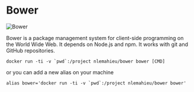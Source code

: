 Bower
==

![Bower](http://bower.io/img/bower-logo.png)

Bower is a package management system for client-side programming on the World Wide Web. It depends on Node.js and npm. It works with git and GitHub repositories.

```
docker run -ti -v `pwd`:/project nlemahieu/bower bower [CMD]
```

or you can add a new alias on your machine

```
alias bower='docker run -ti -v `pwd`:/project nlemahieu/bower bower'
```

